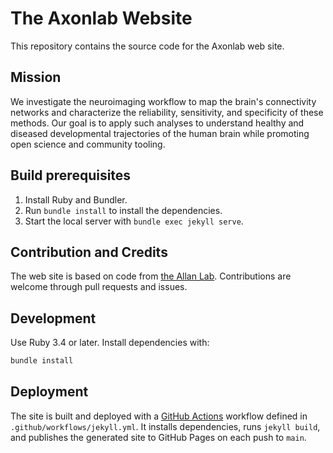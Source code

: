 # The Axonlab Website

This repository contains the source code for the Axonlab web site.

## Mission

We investigate the neuroimaging workflow to map the brain's connectivity networks and characterize the reliability, sensitivity, and specificity of these methods. Our goal is to apply such analyses to understand healthy and diseased developmental trajectories of the human brain while promoting open science and community tooling.

## Build prerequisites

1. Install Ruby and Bundler.
2. Run `bundle install` to install the dependencies.
3. Start the local server with `bundle exec jekyll serve`.

## Contribution and Credits

The web site is based on code from [the Allan Lab](https://github.com/mpa139/allanlab). Contributions are welcome through pull requests and issues.


## Development

Use Ruby 3.4 or later. Install dependencies with:

```bash
bundle install
```

## Deployment

The site is built and deployed with a [GitHub Actions](https://github.com/features/actions) workflow defined in `.github/workflows/jekyll.yml`. It installs dependencies, runs `jekyll build`, and publishes the generated site to GitHub Pages on each push to `main`.
